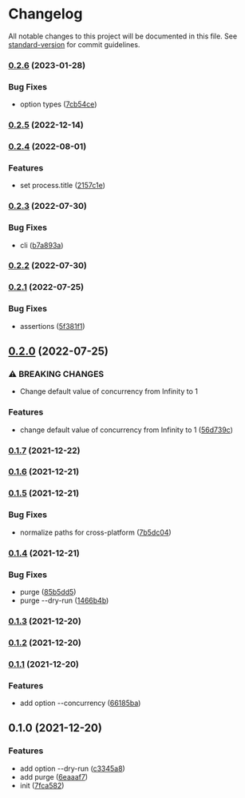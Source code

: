 # Changelog

All notable changes to this project will be documented in this file. See [standard-version](https://github.com/conventional-changelog/standard-version) for commit guidelines.

### [0.2.6](https://github.com/BlackGlory/git-list/compare/v0.2.5...v0.2.6) (2023-01-28)


### Bug Fixes

* option types ([7cb54ce](https://github.com/BlackGlory/git-list/commit/7cb54ce8fc071784d7d06f1c0ddd06c805d39af8))

### [0.2.5](https://github.com/BlackGlory/git-list/compare/v0.2.4...v0.2.5) (2022-12-14)

### [0.2.4](https://github.com/BlackGlory/git-list/compare/v0.2.3...v0.2.4) (2022-08-01)


### Features

* set process.title ([2157c1e](https://github.com/BlackGlory/git-list/commit/2157c1e63055fa873f75d8fb9ec8e6483b0fca53))

### [0.2.3](https://github.com/BlackGlory/git-list/compare/v0.2.2...v0.2.3) (2022-07-30)


### Bug Fixes

* cli ([b7a893a](https://github.com/BlackGlory/git-list/commit/b7a893ad0a37a2fa4cc06652bece008690f12870))

### [0.2.2](https://github.com/BlackGlory/git-list/compare/v0.2.1...v0.2.2) (2022-07-30)

### [0.2.1](https://github.com/BlackGlory/git-list/compare/v0.2.0...v0.2.1) (2022-07-25)


### Bug Fixes

* assertions ([5f381f1](https://github.com/BlackGlory/git-list/commit/5f381f1a43f7dde4a0a0e0594c0c252ed5ef0827))

## [0.2.0](https://github.com/BlackGlory/git-list/compare/v0.1.7...v0.2.0) (2022-07-25)


### ⚠ BREAKING CHANGES

* Change default value of concurrency from Infinity to 1

### Features

* change default value of concurrency from Infinity to 1 ([56d739c](https://github.com/BlackGlory/git-list/commit/56d739cfe28b2fbf055514dbd1de968db66ee896))

### [0.1.7](https://github.com/BlackGlory/git-list/compare/v0.1.6...v0.1.7) (2021-12-22)

### [0.1.6](https://github.com/BlackGlory/git-list/compare/v0.1.5...v0.1.6) (2021-12-21)

### [0.1.5](https://github.com/BlackGlory/git-list/compare/v0.1.4...v0.1.5) (2021-12-21)


### Bug Fixes

* normalize paths for cross-platform ([7b5dc04](https://github.com/BlackGlory/git-list/commit/7b5dc049c80cea9311316daeed133976d028bf2d))

### [0.1.4](https://github.com/BlackGlory/git-list/compare/v0.1.3...v0.1.4) (2021-12-21)


### Bug Fixes

* purge ([85b5dd5](https://github.com/BlackGlory/git-list/commit/85b5dd52e114f13e969493f222dc41b26063bdc0))
* purge --dry-run ([1466b4b](https://github.com/BlackGlory/git-list/commit/1466b4b7d2be5c6becfbdb7bae482c9f3eb6ba82))

### [0.1.3](https://github.com/BlackGlory/git-list/compare/v0.1.2...v0.1.3) (2021-12-20)

### [0.1.2](https://github.com/BlackGlory/git-list/compare/v0.1.1...v0.1.2) (2021-12-20)

### [0.1.1](https://github.com/BlackGlory/git-list/compare/v0.1.0...v0.1.1) (2021-12-20)


### Features

* add option --concurrency ([66185ba](https://github.com/BlackGlory/git-list/commit/66185ba7719841985e08699fa7fabfaf29bdc605))

## 0.1.0 (2021-12-20)


### Features

* add option --dry-run ([c3345a8](https://github.com/BlackGlory/git-list/commit/c3345a82cb98d3a46681146c8c8976951fbb7132))
* add purge ([6eaaaf7](https://github.com/BlackGlory/git-list/commit/6eaaaf707cc5adc1b8d09056541f52580fca93da))
* init ([7fca582](https://github.com/BlackGlory/git-list/commit/7fca58264a14699fea47cffb18bd8d521ef7023b))

